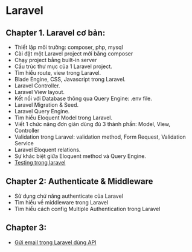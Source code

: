 # Laravel
## Chapter 1. Laravel cơ bản:
* Thiết lập môi trường:  composer, php, mysql 
* Cài đặt một Laravel project mới bằng composer
* Chạy project bằng built-in server
* Cấu trúc thư mục của 1 Laravel project.
* Tìm hiểu route, view trong Laravel.
* Blade Engine, CSS, Javascript trong Laravel.
* Laravel Controller. 
* Laravel View layout.
* Kết nối với Database thông qua Query Engine: .env file.
* Laravel Migration & Seed.
* Laravel Query Engine.
* Tìm hiểu Eloquent Model trong Laravel.
* Viết 1 chức năng đơn giản dùng đủ 3 thành phần: Model, View, Controller 
* Validation trong Laravel: validation method, Form Request, Validation Service
* Laravel Eloquent relations. 
* Sự khác biệt giữa Eloquent method và Query Engine.
* [Testing trong laravel](./laravel/laravel-testing.md)
## Chapter 2: Authenticate & Middleware
* Sử dụng chứ năng authenticate của Laravel 
* Tìm hiểu về middleware trong Laravel
* Tìm hiểu cách config Multiple Authentication trong Laravel

## Chapter 3: 
* [Gửi email trong Laravel dùng API](./laravel/laravel-with-sendgrid.md)
